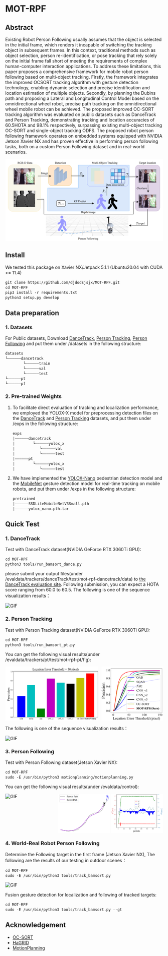 # MOT-RPF
## Abstract
Existing Robot Person Following usually assumes that the object is selected in the initial frame, which renders it incapable of switching the tracking object in subsequent frames. In this context, traditional methods such as object selection, person re-identification, or pose tracking that rely solely on the initial frame fall short of meeting the requirements of complex human-computer interaction applications. To address these limitations, this paper proposes a comprehensive framework for mobile robot person following based on multi-object tracking. Firstly, the framework integrates the improved OCSORT tracking algorithm with gesture detection technology, enabling dynamic selection and precise identification and location estimation of multiple objects. Secondly, by planning the Dubins path and proposing a Lateral and Longitudinal Control Model based on the omnidirectional wheel robot, precise path tracking on the omnidirectional wheel mobile robot can be achieved. The proposed improved OC-SORT tracking algorithm was evaluated on public datasets such as DanceTrack and Person Tracking, demonstrating tracking and location accuracies of 60.5HOTA and 98.1% respectively, surpassing existing multi-object tracking OC-SORT and single-object tracking ODFS. The proposed robot person following framework operates on embedded systems equipped with NVIDIA Jetson Xavier NX and has proven effective in performing person following tasks, both on a custom Person Following dataset and in real-world scenarios.

![alt text](assets/mot-rpf.png)

## Install
We tested this package on Xavier NX/Jetpack 5.1.1 (Ubuntu20.04 with CUDA >= 11.4)
```shell
git clone https://github.com/djdodsjsjx/MOT-RPF.git
cd MOT-RPF
pip3 install -r requirements.txt
python3 setup.py develop
```

## Data preparation
### 1. Datasets
For Public datasets, Download [DanceTrack](https://github.com/DanceTrack/DanceTrack), [Person Tracking](http://jtl.lassonde.yorku.ca/2017/05/person-following-cnn/), [Person Following](https://drive.google.com/drive/folders/1K08U6ZURJcOgle5tU2PKHtlk4i2jlbAv?usp=sharing) and put them under <MOT-RPF>/datasets in the following structure:
```shell
datasets
└——————dancetrack        
        └——————train
        └——————val
        └——————test
└——————pt
└——————pf
```
### 2. Pre-trained Weights
1. To facilitate direct evaluation of tracking and localization performance, we employed the YOLOX-X model for preprocessing detection files on the [DanceTrack](https://drive.google.com/drive/folders/1K08U6ZURJcOgle5tU2PKHtlk4i2jlbAv?usp=sharing) and [Person Tracking](https://drive.google.com/drive/folders/1K08U6ZURJcOgle5tU2PKHtlk4i2jlbAv?usp=sharing) datasets, and put them under <MOT-RPF>/exps in the following structure:
    ```
    exps
    |——————dancetrack
    |        └——————yolox_x
    |           └——————val
    |           └——————test
    |——————pt
    |        └——————yolox_x
    |           └——————test
    ```
2. We have implemented the [YOLOX-Nano](https://drive.google.com/drive/folders/1K08U6ZURJcOgle5tU2PKHtlk4i2jlbAv?usp=sharing) pedestrian detection model and the [MobileNet](https://drive.google.com/drive/folders/1K08U6ZURJcOgle5tU2PKHtlk4i2jlbAv?usp=sharing) gesture detection model for real-time tracking on mobile robots, and put them under <MOT-RPF>/exps in the following structure:
    ```
    pretrained
    |——————SSDLiteMobileNetV3Small.pth
    |——————yolox_nano.pth.tar
    ```

## Quick Test
### 1. DanceTrack
Test with DanceTrack dataset(NVIDIA GeForce RTX 3060Ti GPU):
```shell
cd MOT-RPF
python3 tools/run_bamsort_dance.py
```
please submit your output files(under <MOT-PRF>/evaldata/trackers/danceTrack/test/mot-rpf-dancetrack/data) to [the DanceTrack evaluation site](https://competitions.codalab.org/competitions/35786). Following submission, you can expect a HOTA score ranging from 60.0 to 60.5. The following is one of the sequence visualization results：
<div style="display: flex; justify-content: space-between;">
  <img src="assets/DanceTrack.gif" alt="GIF" style="width: 100%;">
</div>

### 2. Person Tracking
Test with Person Tracking dataset(NVIDIA GeForce RTX 3060Ti GPU):
```shell
cd MOT-RPF
python3 tools/run_bamsort_pt.py
```
You can get the following visual results(under <MOT-PRF>/evaldata/trackers/pt/test/mot-rpf-pt/fig):
<div style="display: flex; justify-content: space-between;">
  <img src="assets/pt-pix50.png" alt="GIF" style="width: 59%;">
  <img src="assets/pt-pix.png" alt="Image 1" style="width: 39%;">
</div>

The following is one of the sequence visualization results：
<div style="display: flex; justify-content: space-between;">
  <img src="assets/pt.gif" alt="GIF" style="width: 100%;">
</div>

### 3. Person Following 
Test with Person Following dataset(Jetson Xavier NX):
```shell
cd MOT-RPF
sudo -E /usr/bin/python3 motionplanning/motionplanning.py
```
You can get the following visual results(under <MOT-RPF>/evaldata/control):
<div style="display: flex; justify-content: space-between;">
  <img src="assets/pf.gif" alt="GIF" style="width: 33%;">
  <img src="assets/pf-path.png" alt="Image 1" style="width: 33%;">
  <img src="assets/pf-err.png" alt="Image 2" style="width: 33%;">
</div>

### 4. World-Real Robot Person Following
Determine the Following target in the first frame (Jetson Xavier NX), The following are the results of our testing in outdoor scenes：
```shell
cd MOT-RPF
sudo -E /usr/bin/python3 tools/track_bamsort.py
```
<div style="display: flex; justify-content: space-between;">
  <img src="assets/rwrpf.gif" alt="GIF" style="width: 100%;">
</div>

Fusion gesture detection for localization and following of tracked targets:
```shell
cd MOT-RPF
sudo -E /usr/bin/python3 tools/track_bamsort.py --gt
```

## Acknowledgement
- [OC-SORT](https://github.com/noahcao/OC_SORT)
- [HaGRID](https://github.com/hukenovs/hagrid)
- [MotionPlanning](https://github.com/zhm-real/MotionPlanning)

